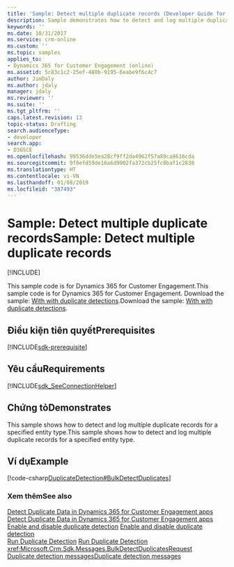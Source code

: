 ```yaml
---
title: 'Sample: Detect multiple duplicate records (Developer Guide for Dynamics 365 for Customer Engagement apps) | MicrosoftDocs'
description: Sample demonstrates how to detect and log multiple duplicate records for a specified entity type.
keywords: ''
ms.date: 10/31/2017
ms.service: crm-online
ms.custom: ''
ms.topic: samples
applies_to:
- Dynamics 365 for Customer Engagement (online)
ms.assetid: 5c83c1c2-25ef-480b-9195-6eabe9f6c4c7
author: JimDaly
ms.author: jdaly
manager: jdaly
ms.reviewer: ''
ms.suite: ''
ms.tgt_pltfrm: ''
caps.latest.revision: 13
topic-status: Drafting
search.audienceType:
- developer
search.app:
- D365CE
ms.openlocfilehash: 99536dde5ea28cf9ff2da4962f57a89ca8616cda
ms.sourcegitcommit: 9f0efd59de16a6d9902fa372cb25fc0baf1c2838
ms.translationtype: HT
ms.contentlocale: vi-VN
ms.lasthandoff: 01/08/2019
ms.locfileid: "387493"
---
```

# <a name="sample-detect-multiple-duplicate-records"></a><span data-ttu-id="412e6-103">Sample: Detect multiple duplicate records</span><span class="sxs-lookup"><span data-stu-id="412e6-103">Sample: Detect multiple duplicate records</span></span>

[!INCLUDE[](../includes/cc_applies_to_update_9_0_0.md)]

<span data-ttu-id="412e6-104">This sample code is for Dynamics 365 for Customer Engagement.</span><span class="sxs-lookup"><span data-stu-id="412e6-104">This sample code is for Dynamics 365 for Customer Engagement.</span></span> <span data-ttu-id="412e6-105">Download the sample: [With with duplicate detections](https://code.msdn.microsoft.com/Work-with-duplicate-9c7d6f59).</span><span class="sxs-lookup"><span data-stu-id="412e6-105">Download the sample: [With with duplicate detections](https://code.msdn.microsoft.com/Work-with-duplicate-9c7d6f59).</span></span>

## <a name="prerequisites"></a><span data-ttu-id="412e6-106">Điều kiện tiên quyết</span><span class="sxs-lookup"><span data-stu-id="412e6-106">Prerequisites</span></span>
[!INCLUDE[sdk-prerequisite](../includes/sdk-prerequisite.md)]
  
## <a name="requirements"></a><span data-ttu-id="412e6-107">Yêu cầu</span><span class="sxs-lookup"><span data-stu-id="412e6-107">Requirements</span></span>  
[!INCLUDE[sdk_SeeConnectionHelper](../includes/sdk-seeconnectionhelper.md)]
  
## <a name="demonstrates"></a><span data-ttu-id="412e6-108">Chứng tỏ</span><span class="sxs-lookup"><span data-stu-id="412e6-108">Demonstrates</span></span>  
 <span data-ttu-id="412e6-109">This sample shows how to detect and log multiple duplicate records for a specified entity type.</span><span class="sxs-lookup"><span data-stu-id="412e6-109">This sample shows how to detect and log multiple duplicate records for a specified entity type.</span></span>  
  
## <a name="example"></a><span data-ttu-id="412e6-110">Ví dụ</span><span class="sxs-lookup"><span data-stu-id="412e6-110">Example</span></span>  
 [!code-csharp[DuplicateDetection#BulkDetectDuplicates](../snippets/csharp/CRMV8/duplicatedetection/cs/bulkdetectduplicates.cs#bulkdetectduplicates)]  
  
### <a name="see-also"></a><span data-ttu-id="412e6-111">Xem thêm</span><span class="sxs-lookup"><span data-stu-id="412e6-111">See also</span></span>  
 <span data-ttu-id="412e6-112">[Detect Duplicate Data in Dynamics 365 for Customer Engagement apps](detect-duplicate-data-for-developers.md) </span><span class="sxs-lookup"><span data-stu-id="412e6-112">[Detect Duplicate Data in Dynamics 365 for Customer Engagement apps](detect-duplicate-data-for-developers.md) </span></span>  
 <span data-ttu-id="412e6-113">[Enable and disable duplicate detection](enable-disable-duplicate-detection.md) </span><span class="sxs-lookup"><span data-stu-id="412e6-113">[Enable and disable duplicate detection](enable-disable-duplicate-detection.md) </span></span>  
 <span data-ttu-id="412e6-114">[Run Duplicate Detection](run-duplicate-detection.md) </span><span class="sxs-lookup"><span data-stu-id="412e6-114">[Run Duplicate Detection](run-duplicate-detection.md) </span></span>  
 <xref:Microsoft.Crm.Sdk.Messages.BulkDetectDuplicatesRequest>  
 [<span data-ttu-id="412e6-115">Duplicate detection messages</span><span class="sxs-lookup"><span data-stu-id="412e6-115">Duplicate detection messages</span></span>](duplicate-detection-messages.md)
